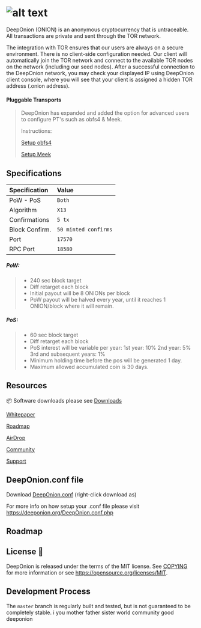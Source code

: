 ![alt text](https://image.ibb.co/mfR4R6/DO.png "DeepOnion")
=====================================

DeepOnion (ONION) is an anonymous cryptocurrency that is untraceable. All transactions are private and sent through the TOR network.

The integration with TOR ensures that our users are always on a secure environment. There is no client-side configuration needed. Our client will automatically join the TOR network and connect to the available TOR nodes on the network (including our seed nodes). After a successful connection to the DeepOnion network, you may check your displayed IP using DeepOnion client console, where you will see that your client is assigned a hidden TOR address (.onion address).

#### Pluggable Transports

>DeepOnion has expanded and added the option for advanced users to configure PT's such as obfs4 & Meek. 
>
>Instructions:
>
>[Setup obfs4]( https://github.com/deeponion/deeponion/blob/master/doc/setup-obfs4.md)
>
>[Setup Meek]( https://github.com/deeponion/deeponion/blob/master/doc/setup-meek.md)


## Specifications

| Specification | Value |
|:-----------|:-----------|
| PoW - PoS | `Both` |
| Algorithm | `X13` |
| Confirmations | `5 tx` |
| Block Confirm. | `50 minted confirms` |
| Port | `17570` |
| RPC Port | `18580` |


##### PoW:

> - 240 sec block target
> - Diff retarget each block
> - Initial payout will be 8 ONIONs per block
> - PoW payout will be halved every year, until it reaches 1 ONION/block where it will remain.

##### PoS:

> - 60 sec block target
> - Diff retarget each block
> - PoS interest will be variable per year:
> 	1st year: 10%
> 	2nd year: 5%
> 	3rd and subsequent years: 1%
> - Minimum holding time before the pos will be generated 1 day.
> - Maximum allowed accumulated coin is 30 days.


## Resources

:package: Software downloads please see [Downloads](https://deeponion.org/#downloads)

[Whitepaper]( https://deeponion.org/White-Paper.pdf) 

[Roadmap]( https://deeponion.org/#roadmap)

[AirDrop]( https://deeponion.org/airdrop.html)

[Community]( https://deeponion.org/community/)

[Support]( https://deeponion.help)


## DeepOnion.conf file

Download [DeepOnion.conf](https://deeponion.org/DeepOnion.conf.php?action=download) (right-click download as)

For more info on how setup your .conf file please visit https://deeponion.org/DeepOnion.conf.php

## Roadmap 




License :bookmark_tabs:
-------

DeepOnion is released under the terms of the MIT license. See [COPYING](COPYING) for more
information or see https://opensource.org/licenses/MIT.



Development Process
-------------------

The `master` branch is regularly built and tested, but is not guaranteed to be completely stable. 
i you
mother
father
sister
world
community
good
deeponion


